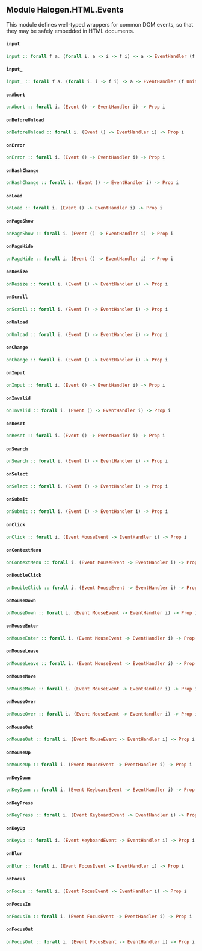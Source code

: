 ## Module Halogen.HTML.Events

This module defines well-typed wrappers for common DOM events, so that
they may be safely embedded in HTML documents.

#### `input`

``` purescript
input :: forall f a. (forall i. a -> i -> f i) -> a -> EventHandler (f Unit)
```

#### `input_`

``` purescript
input_ :: forall f a. (forall i. i -> f i) -> a -> EventHandler (f Unit)
```

#### `onAbort`

``` purescript
onAbort :: forall i. (Event () -> EventHandler i) -> Prop i
```

#### `onBeforeUnload`

``` purescript
onBeforeUnload :: forall i. (Event () -> EventHandler i) -> Prop i
```

#### `onError`

``` purescript
onError :: forall i. (Event () -> EventHandler i) -> Prop i
```

#### `onHashChange`

``` purescript
onHashChange :: forall i. (Event () -> EventHandler i) -> Prop i
```

#### `onLoad`

``` purescript
onLoad :: forall i. (Event () -> EventHandler i) -> Prop i
```

#### `onPageShow`

``` purescript
onPageShow :: forall i. (Event () -> EventHandler i) -> Prop i
```

#### `onPageHide`

``` purescript
onPageHide :: forall i. (Event () -> EventHandler i) -> Prop i
```

#### `onResize`

``` purescript
onResize :: forall i. (Event () -> EventHandler i) -> Prop i
```

#### `onScroll`

``` purescript
onScroll :: forall i. (Event () -> EventHandler i) -> Prop i
```

#### `onUnload`

``` purescript
onUnload :: forall i. (Event () -> EventHandler i) -> Prop i
```

#### `onChange`

``` purescript
onChange :: forall i. (Event () -> EventHandler i) -> Prop i
```

#### `onInput`

``` purescript
onInput :: forall i. (Event () -> EventHandler i) -> Prop i
```

#### `onInvalid`

``` purescript
onInvalid :: forall i. (Event () -> EventHandler i) -> Prop i
```

#### `onReset`

``` purescript
onReset :: forall i. (Event () -> EventHandler i) -> Prop i
```

#### `onSearch`

``` purescript
onSearch :: forall i. (Event () -> EventHandler i) -> Prop i
```

#### `onSelect`

``` purescript
onSelect :: forall i. (Event () -> EventHandler i) -> Prop i
```

#### `onSubmit`

``` purescript
onSubmit :: forall i. (Event () -> EventHandler i) -> Prop i
```

#### `onClick`

``` purescript
onClick :: forall i. (Event MouseEvent -> EventHandler i) -> Prop i
```

#### `onContextMenu`

``` purescript
onContextMenu :: forall i. (Event MouseEvent -> EventHandler i) -> Prop i
```

#### `onDoubleClick`

``` purescript
onDoubleClick :: forall i. (Event MouseEvent -> EventHandler i) -> Prop i
```

#### `onMouseDown`

``` purescript
onMouseDown :: forall i. (Event MouseEvent -> EventHandler i) -> Prop i
```

#### `onMouseEnter`

``` purescript
onMouseEnter :: forall i. (Event MouseEvent -> EventHandler i) -> Prop i
```

#### `onMouseLeave`

``` purescript
onMouseLeave :: forall i. (Event MouseEvent -> EventHandler i) -> Prop i
```

#### `onMouseMove`

``` purescript
onMouseMove :: forall i. (Event MouseEvent -> EventHandler i) -> Prop i
```

#### `onMouseOver`

``` purescript
onMouseOver :: forall i. (Event MouseEvent -> EventHandler i) -> Prop i
```

#### `onMouseOut`

``` purescript
onMouseOut :: forall i. (Event MouseEvent -> EventHandler i) -> Prop i
```

#### `onMouseUp`

``` purescript
onMouseUp :: forall i. (Event MouseEvent -> EventHandler i) -> Prop i
```

#### `onKeyDown`

``` purescript
onKeyDown :: forall i. (Event KeyboardEvent -> EventHandler i) -> Prop i
```

#### `onKeyPress`

``` purescript
onKeyPress :: forall i. (Event KeyboardEvent -> EventHandler i) -> Prop i
```

#### `onKeyUp`

``` purescript
onKeyUp :: forall i. (Event KeyboardEvent -> EventHandler i) -> Prop i
```

#### `onBlur`

``` purescript
onBlur :: forall i. (Event FocusEvent -> EventHandler i) -> Prop i
```

#### `onFocus`

``` purescript
onFocus :: forall i. (Event FocusEvent -> EventHandler i) -> Prop i
```

#### `onFocusIn`

``` purescript
onFocusIn :: forall i. (Event FocusEvent -> EventHandler i) -> Prop i
```

#### `onFocusOut`

``` purescript
onFocusOut :: forall i. (Event FocusEvent -> EventHandler i) -> Prop i
```


